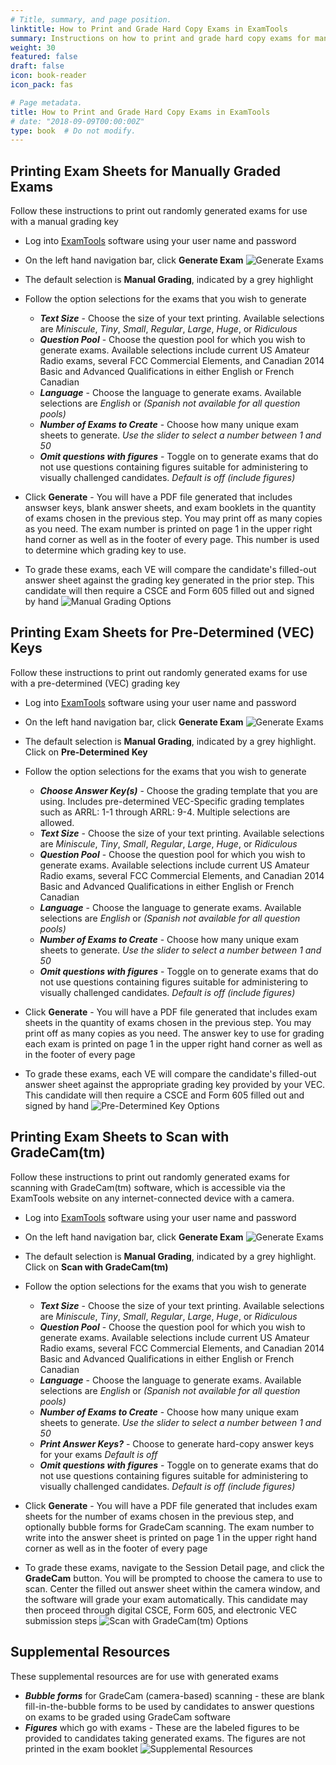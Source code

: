 ```yaml
---
# Title, summary, and page position.
linktitle: How to Print and Grade Hard Copy Exams in ExamTools
summary: Instructions on how to print and grade hard copy exams for manual grading, GradeCam grading, and use with VEC Answer Keys
weight: 30
featured: false
draft: false
icon: book-reader
icon_pack: fas

# Page metadata.
title: How to Print and Grade Hard Copy Exams in ExamTools
# date: "2018-09-09T00:00:00Z"
type: book  # Do not modify.
---
```


## Printing Exam Sheets for Manually Graded Exams

Follow these instructions to print out randomly generated exams for use with a manual grading key

* Log into [ExamTools](http://exam.tools) software using your user name and password
* On the left hand navigation bar, click **Generate Exam**
![Generate Exams](../images/generateExams.png)

* The default selection is **Manual Grading**, indicated by a grey highlight
* Follow the option selections for the exams that you wish to generate
    * ***Text Size*** - Choose the size of your text printing.  Available selections are *Miniscule*, *Tiny*, *Small*, *Regular*, *Large*, *Huge*, or *Ridiculous*
    * ***Question Pool*** - Choose the question pool for which you wish to generate exams.  Available selections include current US Amateur Radio exams, several FCC Commercial Elements, and Canadian 2014 Basic and Advanced Qualifications in either English or French Canadian
    * ***Language*** - Choose the language to generate exams.  Available selections are *English* or *(Spanish not available for all question pools)*
    * ***Number of Exams to Create*** - Choose how many unique exam sheets to generate.  *Use the slider to select a number between 1 and 50*
    * ***Omit questions with figures*** - Toggle on to generate exams that do not use questions containing figures suitable for administering to visually challenged candidates. *Default is off (include figures)*
* Click **Generate** - You will have a PDF file generated that includes answser keys, blank answer sheets, and exam booklets in the quantity of exams chosen in the previous step.  You may print off as many copies as you need.  The exam number is printed on page 1 in the upper right hand corner as well as in the footer of every page.  This number is used to determine which grading key to use.

* To grade these exams, each VE will compare the candidate's filled-out answer sheet against the grading key generated in the prior step.  This candidate will then require a CSCE and Form 605 filled out and signed by hand
![Manual Grading Options](../images/manualGradingOptions.png)



## Printing Exam Sheets for Pre-Determined (VEC) Keys

Follow these instructions to print out randomly generated exams for use with a pre-determined (VEC) grading key

* Log into [ExamTools](http://exam.tools) software using your user name and password
* On the left hand navigation bar, click **Generate Exam**
![Generate Exams](../images/generateExams.png)

* The default selection is **Manual Grading**, indicated by a grey highlight.  Click on **Pre-Determined Key**
* Follow the option selections for the exams that you wish to generate
    * ***Choose Answer Key(s)*** - Choose the grading template that you are using.  Includes pre-determined VEC-Specific grading templates such as ARRL: 1-1 through ARRL: 9-4.  Multiple selections are allowed.
    * ***Text Size*** - Choose the size of your text printing.  Available selections are *Miniscule*, *Tiny*, *Small*, *Regular*, *Large*, *Huge*, or *Ridiculous*
    * ***Question Pool*** - Choose the question pool for which you wish to generate exams.  Available selections include current US Amateur Radio exams, several FCC Commercial Elements, and Canadian 2014 Basic and Advanced Qualifications in either English or French Canadian
    * ***Language*** - Choose the language to generate exams.  Available selections are *English* or *(Spanish not available for all question pools)*
    * ***Number of Exams to Create*** - Choose how many unique exam sheets to generate.  *Use the slider to select a number between 1 and 50*
    * ***Omit questions with figures*** - Toggle on to generate exams that do not use questions containing figures suitable for administering to visually challenged candidates. *Default is off (include figures)*
* Click **Generate** - You will have a PDF file generated that includes exam sheets in the quantity of exams chosen in the previous step.  You may print off as many copies as you need.  The answer key to use for grading each exam is printed on page 1 in the upper right hand corner as well as in the footer of every page

* To grade these exams, each VE will compare the candidate's filled-out answer sheet against the appropriate grading key provided by your VEC.  This candidate will then require a CSCE and Form 605 filled out and signed by hand
![Pre-Determined Key Options](../images/predeterminedKeyOptions.png)



## Printing Exam Sheets to Scan with GradeCam(tm)

Follow these instructions to print out randomly generated exams for scanning with GradeCam(tm) software, which is accessible via the ExamTools website on any internet-connected device with a camera.

* Log into [ExamTools](http://exam.tools) software using your user name and password
* On the left hand navigation bar, click **Generate Exam**
![Generate Exams](../images/generateExams.png)

* The default selection is **Manual Grading**, indicated by a grey highlight.  Click on **Scan with GradeCam(tm)**
* Follow the option selections for the exams that you wish to generate
    * ***Text Size*** - Choose the size of your text printing.  Available selections are *Miniscule*, *Tiny*, *Small*, *Regular*, *Large*, *Huge*, or *Ridiculous*
    * ***Question Pool*** - Choose the question pool for which you wish to generate exams.  Available selections include current US Amateur Radio exams, several FCC Commercial Elements, and Canadian 2014 Basic and Advanced Qualifications in either English or French Canadian
    * ***Language*** - Choose the language to generate exams.  Available selections are *English* or *(Spanish not available for all question pools)*
    * ***Number of Exams to Create*** - Choose how many unique exam sheets to generate.  *Use the slider to select a number between 1 and 50*
    * ***Print Answer Keys?*** - Choose to generate hard-copy answer keys for your exams *Default is off*
    * ***Omit questions with figures*** - Toggle on to generate exams that do not use questions containing figures suitable for administering to visually challenged candidates. *Default is off (include figures)*
* Click **Generate** - You will have a PDF file generated that includes exam sheets for the number of exams chosen in the previous step, and optionally bubble forms for GradeCam scanning.  The exam number to write into the answer sheet is printed on page 1 in the upper right hand corner as well as in the footer of every page

* To grade these exams, navigate to the Session Detail page, and click the **GradeCam** button.  You will be prompted to choose the camera to use to scan.  Center the filled out answer sheet within the camera window, and the software will grade your exam automatically.  This candidate may then proceed through digital CSCE, Form 605, and electronic VEC submission steps
![Scan with GradeCam(tm) Options](../images/scanWithGradecamOptions.png)



## Supplemental Resources

These supplemental resources are for use with generated exams

* ***Bubble forms*** for GradeCam (camera-based) scanning - these are blank fill-in-the-bubble forms to be used by candidates to answer questions on exams to be graded using GradeCam software
* ***Figures*** which go with exams - These are the labeled figures to be provided to candidates taking generated exams.  The figures are not printed in the exam booklet
![Supplemental Resources](../images/supplementalResources.png)
